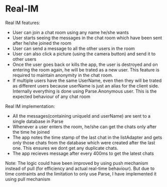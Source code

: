 # Real-IM

Real IM features:
* User can join a chat room using any name he/she wants
* User starts seeing the messages in the chat room which have been sent after he/she joined the room
* User can send a message to all the other users in the room
* User can also click a picture (using the camera button) and send it to other users
* Once the user goes back or kills the app, the user is destroyed and on entering the room again, he will be trated as a new user.
 This feature is required to maintain anonymity in the chat room.
* If multiple users have the same UserName, even then they will be trated as different users because userName is just an alias
 for the client side. Internally everything is done using Parse.Anonymous user. This is the expected behaviour of any chat room
 
Real IM implementation:
* All the messages(containing uniqueId and userName) are sent to a single database in Parse
* Whenever a user enters the room, he/she can get the chats only after the time he joined
* The app notes the time stamp of the last chat in the listAdapter and gets only those chats from the database which
  were created after the last one. This ensures we dont get any duplicate chats.
* The app recieves message after every 400ms to get the latest chats

Note: The logic could have been improved by using push mechanism instead of pull (for efficiency and actual real-time behaviour). But due to time contraints and the limitation to only use Parse, I have implemented it using pull mechanism
